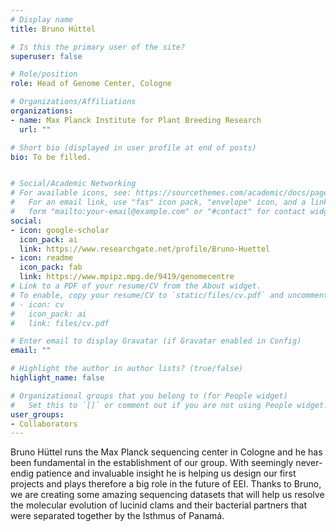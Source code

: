 ```yaml
---
# Display name
title: Bruno Hüttel

# Is this the primary user of the site?
superuser: false

# Role/position
role: Head of Genome Center, Cologne

# Organizations/Affiliations
organizations:
- name: Max Planck Institute for Plant Breeding Research
  url: ""

# Short bio (displayed in user profile at end of posts)
bio: To be filled.


# Social/Academic Networking
# For available icons, see: https://sourcethemes.com/academic/docs/page-builder/#icons
#   For an email link, use "fas" icon pack, "envelope" icon, and a link in the
#   form "mailto:your-email@example.com" or "#contact" for contact widget.
social:
- icon: google-scholar
  icon_pack: ai
  link: https://www.researchgate.net/profile/Bruno-Huettel
- icon: readme
  icon_pack: fab
  link: https://www.mpipz.mpg.de/9419/genomecentre
# Link to a PDF of your resume/CV from the About widget.
# To enable, copy your resume/CV to `static/files/cv.pdf` and uncomment the lines below.
# - icon: cv
#   icon_pack: ai
#   link: files/cv.pdf

# Enter email to display Gravatar (if Gravatar enabled in Config)
email: ""

# Highlight the author in author lists? (true/false)
highlight_name: false

# Organizational groups that you belong to (for People widget)
#   Set this to `[]` or comment out if you are not using People widget.
user_groups:
- Collaborators
---
```


Bruno Hüttel runs the Max Planck sequencing center in Cologne and he has been fundamental in the establishment of our group. With seemingly never-endig patience and invaluable insight he is helping us design our first projects and plays therefore a big role in the future of EEI. Thanks to Bruno, we are creating some amazing sequencing datasets that will help us resolve the molecular evolution of lucinid clams and their bacterial partners that were separated together by the Isthmus of Panamá.
